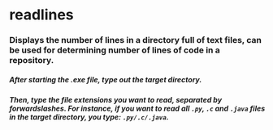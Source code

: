 # readlines
### Displays the number of lines in a directory full of text files, can be used for determining number of lines of code in a repository.

##### After starting the .exe file, type out the target directory.
##### Then, type the file extensions you want to read, separated by forwardslashes. For instance, if you want to read all `.py`, `.c` and `.java` files in the target directory, you type: `.py/.c/.java`.
